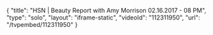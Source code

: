 {
    "title": "HSN | Beauty Report with Amy Morrison 02.16.2017 - 08 PM",
    "type": "solo",
    "layout": "iframe-static",
    "videoId": "112311950",
    "url": "\/tvpembed\/112311950"
}